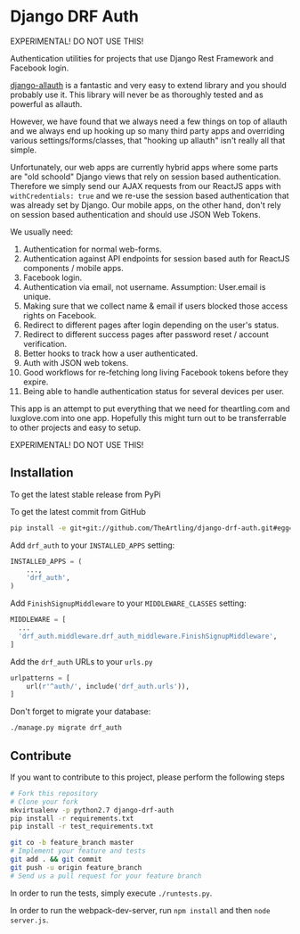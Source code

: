 # Django DRF Auth

EXPERIMENTAL! DO NOT USE THIS!

Authentication utilities for projects that use Django Rest Framework and
Facebook login.

[django-allauth](https://github.com/pennersr/django-allauth) is a fantastic
and very easy to extend library and you should probably use it. This library
will never be as thoroughly tested and as powerful as allauth.

However, we have found that we always need a few things on top of allauth and
we always end up hooking up so many third party apps and overriding various
settings/forms/classes, that "hooking up allauth" isn't really all that simple.

Unfortunately, our web apps are currently hybrid apps where some parts are
"old schoold" Django views that rely on session based authentication. Therefore
we simply send our AJAX requests from our ReactJS apps with
`withCredentials: true` and we re-use the session based authentication that was
already set by Django. Our mobile apps, on the other hand, don't rely on
session based authentication and should use JSON Web Tokens.

We usually need:

1. Authentication for normal web-forms.
1. Authentication against API endpoints for session based auth for ReactJS
   components / mobile apps.
1. Facebook login.
1. Authentication via email, not username. Assumption: User.email is unique.
1. Making sure that we collect name & email if users blocked those access
   rights on Facebook.
1. Redirect to different pages after login depending on the user's status.
1. Redirect to different success pages after password reset / account
   verification.
1. Better hooks to track how a user authenticated.
1. Auth with JSON web tokens.
1. Good workflows for re-fetching long living Facebook tokens before they
   expire.
1. Being able to handle authentication status for several devices per user.

This app is an attempt to put everything that we need for theartling.com and
luxglove.com into one app. Hopefully this might turn out to be transferrable
to other projects and easy to setup.

EXPERIMENTAL! DO NOT USE THIS!


## Installation

To get the latest stable release from PyPi

To get the latest commit from GitHub

```bash
pip install -e git+git://github.com/TheArtling/django-drf-auth.git#egg=drf_auth
```

Add `drf_auth` to your `INSTALLED_APPS` setting:

```python
INSTALLED_APPS = (
    ...,
    'drf_auth',
)
```

Add `FinishSignupMiddleware` to your `MIDDLEWARE_CLASSES` setting:

```python
MIDDLEWARE = [
  ...
  'drf_auth.middleware.drf_auth_middleware.FinishSignupMiddleware',
]
```

Add the `drf_auth` URLs to your `urls.py`

```python
urlpatterns = [
    url(r'^auth/', include('drf_auth.urls')),
]
```

Don't forget to migrate your database:

```bash
./manage.py migrate drf_auth
```


## Contribute

If you want to contribute to this project, please perform the following steps

```bash
# Fork this repository
# Clone your fork
mkvirtualenv -p python2.7 django-drf-auth
pip install -r requirements.txt
pip install -r test_requirements.txt

git co -b feature_branch master
# Implement your feature and tests
git add . && git commit
git push -u origin feature_branch
# Send us a pull request for your feature branch
```

In order to run the tests, simply execute `./runtests.py`.

In order to run the webpack-dev-server, run `npm install` and then
`node server.js`.
